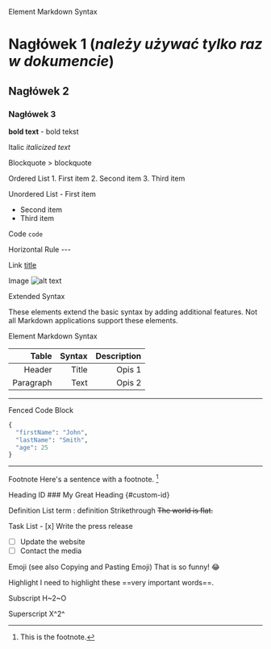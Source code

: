 Element	Markdown Syntax

# Nagłówek 1 (*należy używać tylko raz w dokumencie*)

## Nagłówek 2

### Nagłówek 3

**bold text** - bold tekst

Italic	*italicized text*

Blockquote	> blockquote

Ordered List	1. First item
2. Second item
3. Third item

Unordered List	- First item
- Second item
- Third item

Code	`code`

Horizontal Rule	---

Link	[title](https://www.example.com)

Image	![alt text](image.jpg)

Extended Syntax

These elements extend the basic syntax by adding additional features. Not all Markdown applications support these elements.

Element	Markdown Syntax

Table	| Syntax | Description |
| ------------------: | -----------: | -------------: |
| Header       |         Title |     Opis 1 | 
| Paragraph  |         Text |     Opis 2 |

---

Fenced Code Block	

``` python
{
  "firstName": "John",
  "lastName": "Smith",
  "age": 25
}
```
---
Footnote	Here's a sentence with a footnote. [^1]
[^1]: This is the footnote.

Heading ID	### My Great Heading {#custom-id}

Definition List	term
: definition
Strikethrough	~~The world is flat.~~

Task List	- [x] Write the press release
- [ ] Update the website
- [ ] Contact the media

Emoji
(see also Copying and Pasting Emoji)	That is so funny! :joy:

Highlight	I need to highlight these ==very important words==.

Subscript	H~2~O

Superscript	X^2^